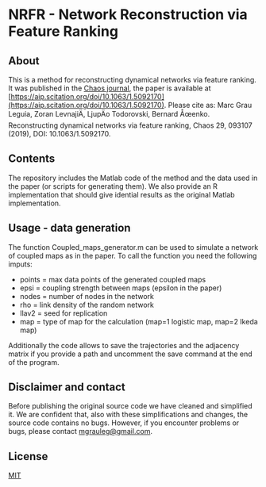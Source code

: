 # NRFR - Network Reconstruction via Feature Ranking


## About

This is a method for reconstructing dynamical networks via feature ranking. It was published in the [Chaos journal](https://aip.scitation.org/journal/cha), the paper is available at [https://aip.scitation.org/doi/10.1063/1.5092170](https://aip.scitation.org/doi/10.1063/1.5092170). Please cite as: Marc Grau Leguia, Zoran LevnajiÄ, LjupÄo Todorovski, Bernard Åœenko. Reconstructing dynamical networks via feature ranking, Chaos 29, 093107 (2019), DOI: 10.1063/1.5092170.


## Contents

The repository includes the Matlab code of the method and the data used in the paper (or scripts for generating them). We also provide an R implementation that should give idential results as the original Matlab implementation.



## Usage - data generation

The function Coupled_maps_generator.m can be used to simulate a network of coupled maps as in the paper. To call the function you need the following imputs:

 - points = max data points of the generated coupled maps
 - epsi = coupling strength between maps (epsilon in the paper)
 - nodes = number of nodes in the network
 - rho = link density of the random network
 - llav2 = seed for replication
 - map = type of map for the calculation (map=1 logistic map, map=2 Ikeda map)

Additionally the code allows to save the trajectories and the adjacency matrix if you provide a path and uncomment the save command at the end of the program.


## Disclaimer and contact

Before publishing the original source code we have cleaned and simplified it. We are confident that, also with these simplifications and changes, the source code contains no bugs. However, if you encounter problems or bugs, please contact mgrauleg@gmail.com.


## License

[MIT](LICENSE)
